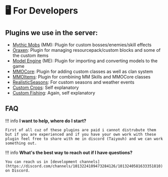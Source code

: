 # 🖥 For Developers

## Plugins we use in the server:

* [Mythic Mobs](https://mythiccraft.io/index.php?resources/mythicmobs.1/) (MM): Plugin for custom bosses/enemies/skill effects
* [Oraxen](https://www.spigotmc.org/resources/%E2%9C%85-10-%E2%98%84%EF%B8%8F-oraxen-add-items-blocks-armors-hats-food-furnitures-plants-and-gui.72448/): Plugin for managing resourcepack/custom blocks and some of the custom items
* [Model Engine](https://mythiccraft.io/index.php?resources/model-engine%E2%80%94ultimate-entity-model-manager-1-16-5-1-19-2.389/) (ME): Plugin for importing and converting models to the game
* [MMOCore](https://www.spigotmc.org/resources/mmocore.70575/): Plugin for adding custom classes as well as clan system
* [MMOItems](https://www.spigotmc.org/resources/mmoitems-premium.39267/): Plugin for combining MM Skills and MMOCore classes
* [RealisticSeasons](https://www.spigotmc.org/resources/realisticseasons-1-16-3-1-19-3-seasons-in-your-minecraft-world-with-temperature-and-calendar.93275/): For custom seasons and weather events
* [Custom Crops](https://polymart.org/resource/customcrops.2625): Self explanatory
* [Custom Fishing](https://polymart.org/resource/customfishing.2723): Again, self explanatory

## FAQ


!!! info 
    **I want to help, where do I start?**

    First of all cuz of these plugins are paid i cannot distrubute them but if you are experienced and if you have your own work with these plugin feel free to share with me in discord (Taiyouh) and we can work something out.


!!! info
    **What's the best way to reach out if I have questions?**

    You can reach us in [development channels](https://discord.com/channels/1013224109473284126/1013240581633351810) on Discord.


